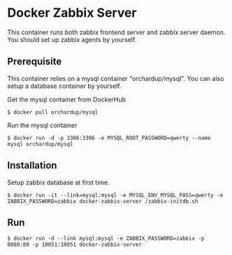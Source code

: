 
# Docker Zabbix Server

This container runs both zabbix frontend server and zabbix server daemon. You should set up zabbix agents by yourself.

## Prerequisite

This container relies on a mysql container "orchardup/mysql". You can also setup a database container by yourself.

Get the mysql container from DockerHub

```
$ docker pull orchardup/mysql
```

Run the mysql container

```
$ docker run -d -p 3306:3306 -e MYSQL_ROOT_PASSWORD=qwerty --name mysql orchardup/mysql
```

## Installation

Setup zabbix database at first time.

```
$ docker run -it --link=mysql:mysql -e MYSQL_ENV_MYSQL_PASS=qwerty -e ZABBIX_PASSWORD=zabbix docker-zabbix-server /zabbix-initdb.sh
```

## Run

```
$ docker run -d --link mysql:mysql -e ZABBIX_PASSWORD=zabbix -p 8080:80 -p 10051:10051 docker-zabbix-server
```
